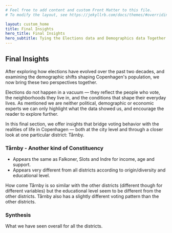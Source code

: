 ```yaml
---
# Feel free to add content and custom Front Matter to this file.
# To modify the layout, see https://jekyllrb.com/docs/themes/#overriding-theme-defaults

layout: custom_home
title: Final Insights 
hero_title: Final Insights
hero_subtitle: Tying the Elections data and Demographics data Together.
---
```


## <a id="finalinsights"></a>Final Insights



After exploring how elections have evolved over the past two decades, and examining the demographic shifts shaping Copenhagen's population, we now bring these two perspectives together.

Elections do not happen in a vacuum — they reflect the people who vote, the neighborhoods they live in, and the conditions that shape their everyday lives. As mentioned we are neither political, demographic or economic experts we can only highlight what the data showed us, and encourage the reader to explore further.

In this final section, we offer insights that bridge voting behavior with the realities of life in Copenhagen — both at the city level and through a closer look at one particular district: Tårnby.



### Tårnby - Another kind of Constituency 

* Appears the same as Falkoner, Slots and Indre for income, age and support.
* Appears very different from all districts according to origin/diversity and educational level.

How come Tårnby is so similar with the other districts (different though for different variables) but the educational level seem to be different from the other districts. Tårnby also has a slightly different voting pattern than the other districts.



### Synthesis

What we have seen overall for all the districts.


